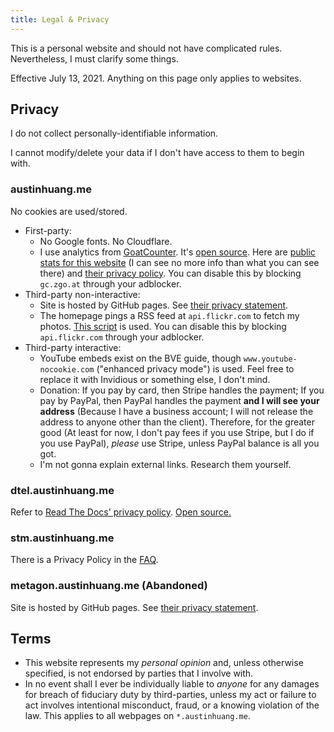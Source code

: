 ```yaml
---
title: Legal & Privacy
---
```


This is a personal website and should not have complicated rules. Nevertheless, I must clarify some things.

Effective July 13, 2021. Anything on this page only applies to websites.

## Privacy

I do not collect personally-identifiable information.

I cannot modify/delete your data if I don't have access to them to begin with.

### austinhuang.me

No cookies are used/stored.

* First-party:
    * No Google fonts. No Cloudflare.
    * I use analytics from [GoatCounter](https://goatcounter.com). It's [open source](https://github.com/zgoat/goatcounter). Here are [public stats for this website](https://0131.goatcounter.com) (I can see no more info than what you can see there) and [their privacy policy](https://www.goatcounter.com/privacy). You can disable this by blocking `gc.zgo.at` through your adblocker.
* Third-party non-interactive:
    * Site is hosted by GitHub pages. See [their privacy statement](https://docs.github.com/en/github/site-policy/github-privacy-statement).
    * The homepage pings a RSS feed at `api.flickr.com` to fetch my photos. [This script](https://austinhuang.me/javascript-flickr-badge.min.js) is used. You can disable this by blocking `api.flickr.com` through your adblocker.
* Third-party interactive:
    * YouTube embeds exist on the BVE guide, though `www.youtube-nocookie.com` ("enhanced privacy mode") is used. Feel free to replace it with Invidious or something else, I don't mind.
    * Donation: If you pay by card, then Stripe handles the payment; If you pay by PayPal, then PayPal handles the payment **and I will see your address** (Because I have a business account; I will not release the address to anyone other than the client). Therefore, for the greater good (At least for now, I don't pay fees if you use Stripe, but I do if you use PayPal), *please* use Stripe, unless PayPal balance is all you got.
    * I'm not gonna explain external links. Research them yourself.

### dtel.austinhuang.me

Refer to [Read The Docs' privacy policy](https://docs.readthedocs.io/en/stable/privacy-policy.html). [Open source.](https://github.com/readthedocs/readthedocs.org)

### stm.austinhuang.me

There is a Privacy Policy in the [FAQ](https://stm.austinhuang.me/faq).

### metagon.austinhuang.me (Abandoned)

Site is hosted by GitHub pages. See [their privacy statement](https://docs.github.com/en/github/site-policy/github-privacy-statement).

## Terms

* This website represents my *personal opinion* and, unless otherwise specified, is not endorsed by parties that I involve with.
* In no event shall I ever be individually liable to *anyone* for any damages for breach of fiduciary duty by third-parties, unless my act or failure to act involves intentional misconduct, fraud, or a knowing violation of the law. This applies to all webpages on `*.austinhuang.me`.